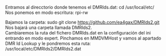 Entramos al direcctorio donde tenemos el DMRIds.dat:
cd /usr/local/etc/ <br>
Nos ponemos en modo escritura: rpi-rw <br>

Bajamos la carpeta:
sudo git clone https://github.com/ea4gax/DMRIds2.git <br>
Nos bajará una carpeta llamada DMRIds2. <br>
Cambiaremos la ruta del fichero DMRIds.dat en la configuración del ini entrando en modo expert. Pinchamos en MMDVMHost y vamos al apartado DMR Id Lookup y le pondremos esta ruta: /usr/local/etc/DMRIds2/DMRIds2.dat
